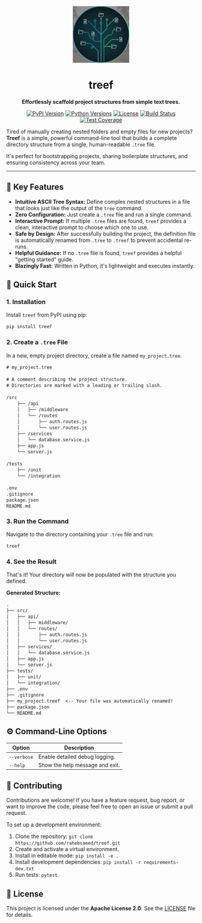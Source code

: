 <!-- 
================================================================================
NOTE:
- To use the icon, create an `assets` folder in your project root 
  and place your `treef-logo.png` inside it.
- Replace `rahebsaeed` in the badge URLs below with your actual
  GitHub username.
================================================================================
-->
<div align="center">
  <img src="assets/treef-logo.png" alt="Treef Logo" width="150" height="150">
  <h1>treef</h1>
  <p><strong>Effortlessly scaffold project structures from simple text trees.</strong></p>
  
  <p>
    <!-- PyPI Version -->
    <a href="https://pypi.org/project/treef/"><img alt="PyPI Version" src="https://img.shields.io/pypi/v/treef?color=306998&label=pypi%20package"></a>
    <!-- Python Versions -->
    <a href="https://pypi.org/project/treef/"><img alt="Python Versions" src="https://img.shields.io/pypi/pyversions/treef"></a>
    <!-- License -->
    <a href="LICENSE"><img alt="License" src="https://img.shields.io/github/license/rahebsaeed/treef?color=blue"></a>
    <!-- Build Status -->
    <a href="https://github.com/rahebsaeed/treef/actions"><img alt="Build Status" src="https://img.shields.io/github/actions/workflow/status/rahebsaeed/treef/python-package.yml?branch=main"></a>
    <!-- Test Coverage -->
    <a href="https://codecov.io/gh/rahebsaeed/treef"><img alt="Test Coverage" src="https://img.shields.io/codecov/c/github/rahebsaeed/treef"></a>
  </p>
</div>

Tired of manually creating nested folders and empty files for new projects? **Treef** is a simple, powerful command-line tool that builds a complete directory structure from a single, human-readable `.tree` file.

It's perfect for bootstrapping projects, sharing boilerplate structures, and ensuring consistency across your team.

---

## 🌳 Key Features

*   **Intuitive ASCII Tree Syntax:** Define complex nested structures in a file that looks just like the output of the `tree` command.
*   **Zero Configuration:** Just create a `.tree` file and run a single command.
*   **Interactive Prompt:** If multiple `.tree` files are found, `treef` provides a clean, interactive prompt to choose which one to use.
*   **Safe by Design:** After successfully building the project, the definition file is automatically renamed from `.tree` to `.treef` to prevent accidental re-runs.
*   **Helpful Guidance:** If no `.tree` file is found, `treef` provides a helpful "getting started" guide.
*   **Blazingly Fast:** Written in Python, it's lightweight and executes instantly.

## 🚀 Quick Start

### 1. Installation

Install `treef` from PyPI using pip:

```sh
pip install treef
```

### 2. Create a `.tree` File

In a new, empty project directory, create a file named `my_project.tree`.

```text
# my_project.tree

# A comment describing the project structure.
# Directories are marked with a leading or trailing slash.

/src
    ├── /api
    │   ├── /middleware
    │   └── /routes
    │       ├── auth.routes.js
    │       └── user.routes.js
    ├── /services
    │   └── database.service.js
    ├── app.js
    └── server.js

/tests
    ├── /unit
    └── /integration

.env
.gitignore
package.json
README.md
```

### 3. Run the Command

Navigate to the directory containing your `.tree` file and run:

```sh
treef
```

### 4. See the Result

That's it! Your directory will now be populated with the structure you defined.

**Generated Structure:**
```
.
├── src/
│   ├── api/
│   │   ├── middleware/
│   │   └── routes/
│   │       ├── auth.routes.js
│   │       └── user.routes.js
│   ├── services/
│   │   └── database.service.js
│   ├── app.js
│   └── server.js
├── tests/
│   ├── unit/
│   └── integration/
├── .env
├── .gitignore
├── my_project.treef  <-- Your file was automatically renamed!
├── package.json
└── README.md
```

## ⚙️ Command-Line Options

| Option      | Description                      |
|-------------|----------------------------------|
| `--verbose` | Enable detailed debug logging.   |
| `--help`    | Show the help message and exit.  |


## 🤝 Contributing

Contributions are welcome! If you have a feature request, bug report, or want to improve the code, please feel free to open an issue or submit a pull request.

To set up a development environment:
1.  Clone the repository: `git clone https://github.com/rahebsaeed/treef.git`
2.  Create and activate a virtual environment.
3.  Install in editable mode: `pip install -e .`
4.  Install development dependencies: `pip install -r requirements-dev.txt`
5.  Run tests: `pytest`

## 📜 License

This project is licensed under the **Apache License 2.0**. See the [LICENSE](LICENSE) file for details.